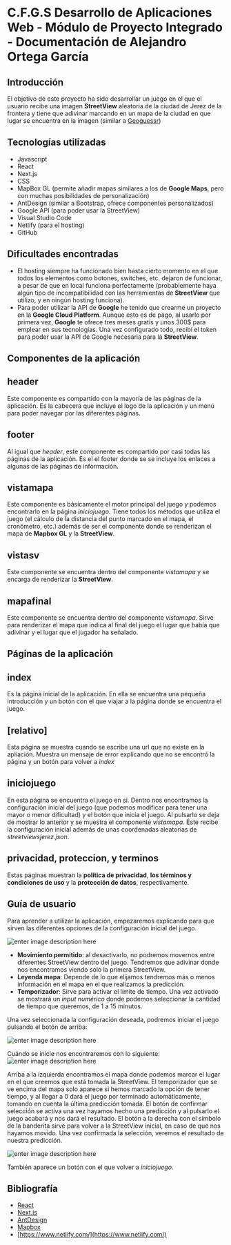 ﻿# C.F.G.S Desarrollo de Aplicaciones Web - Módulo de Proyecto Integrado -   Documentación de Alejandro Ortega García

## Introducción
El objetivo de este proyecto ha sido desarrollar un juego en el que el usuario recibe una imagen **StreetView** aleatoria de la ciudad de Jerez de la frontera y tiene que adivinar marcando en un mapa de la ciudad en que lugar se encuentra en la imagen (similar a [Geoguessr](www.geoguessr.com))

## Tecnologías utilizadas

 - Javascript
 - React
 - Next.js
 - CSS
 - MapBox GL (permite añadir mapas similares a los de **Google Maps**, pero con muchas posibilidades de  personalización)
 - AntDesign (similar a Bootstrap, ofrece componentes personalizados)
 - Google API (para poder usar la StreetView)
 - Visual Studio Code
 - Netlify (para el hosting)
 - GitHub

## Dificultades encontradas

 - El hosting siempre ha funcionado bien hasta cierto momento en el que todos los elementos como botones, switches, etc. dejaron de funcionar, a pesar de que en local funciona perfectamente (probablemente haya algún tipo de incompatibilidad con las herramientas de **StreetView** que utilizo, y en ningún hosting funciona).
 - Para poder utilizar la API de **Google** he tenido que crearme un proyecto en la **Google Cloud Platform**. Aunque esto es de pago, al usarlo por primera vez, **Google** te ofrece tres meses gratis y unos 300$ para emplear en sus tecnologías. Una vez configurado todo, recibí el token para poder usar la API de Google necesaria para la **StreetView**.

## Componentes de la aplicación

## header
Este componente es compartido con la mayoría de las páginas de la aplicación. Es la cabecera que incluye el logo de la aplicación y un menú para poder navegar por las diferentes páginas.

## footer
Al igual que *header*, este componente es compartido por casi todas las páginas de la aplicación. Es el el footer donde se se incluye los enlaces a algunas de las páginas de información.

## vistamapa
Este componente es básicamente el motor principal del juego y podemos encontrarlo en la página *iniciojuego*. Tiene todos los métodos que utiliza el juego (el cálculo de la distancia del punto marcado en el mapa, el cronómetro, etc.) además de ser el componente donde se renderizan el mapa de **Mapbox GL** y la **StreetView**.

## vistasv
Este componente se encuentra dentro del componente *vistamapa* y se encarga de renderizar la **StreetView**.

## mapafinal
Este componente se encuentra dentro del componente *vistamapa*. Sirve para renderizar el mapa que indica al final del juego el lugar que había que adivinar y el lugar que el jugador ha señalado. 

## Páginas de la aplicación

## index
Es la página inicial de la aplicación. En ella se encuentra una pequeña introducción y un botón con el que viajar a la página donde se encuentra el juego.

## [relativo]
Esta página se muestra cuando se escribe una url que no existe en la apliación. Muestra un mensaje de error explicando que no se encontró la página y un botón para volver a *index*

## iniciojuego
En esta página se encuentra el juego en sí. Dentro nos encontramos la configuración inicial del juego (que podemos modificar para tener una mayor o menor dificultad) y el botón que inicia el juego. Al pulsarlo se deja de mostrar lo anterior y se muestra el componente *vistamapa*. Éste recibe la configuración inicial además de unas coordenadas aleatorias de *streetviewsjerez.json*.

## privacidad, proteccion, y terminos
Estas páginas muestran la **política de privacidad**, **los términos y condiciones de uso** y la **protección de datos**, respectivamente.

## Guía de usuario
Para aprender a utilizar la aplicación, empezaremos explicando para que sirven las diferentes opciones de la configuración inicial del juego.

![enter image description here](https://i.ibb.co/XZPkR3m/image.png)

 - **Movimiento permitido**: al desactivarlo, no podremos movernos entre diferentes StreetView dentro del juego. Tendremos que adivinar donde nos encontramos viendo solo la primera StreetView.
 -  **Leyenda mapa**: Depende de lo que elijamos tendremos más o menos información en el mapa en el que realizamos la predicción.
 - **Temporizador**: Sirve para activar el límite de tiempo. Una vez activado se mostrará un *input numérico* donde podemos seleccionar la cantidad de tiempo que queremos, de 1 a 15 minutos.

Una vez seleccionada la configuración deseada, podremos iniciar el juego pulsando el botón de arriba:

![enter image description here](https://i.ibb.co/tmx7FzT/image.png)

Cuándo se inicie nos encontraremos con lo siguiente:
![enter image description here](https://i.ibb.co/PYQtbwj/image.png)

Arriba a la izquierda encontramos el mapa donde podemos marcar el lugar en el que creemos que está tomada la StreetView. El temporizador que se ve encima del mapa solo aparece si hemos marcado la opción de tener tiempo, y al llegar a 0 dará el juego por terminado automáticamente, tomando en cuenta la última predicción tomada. El botón de confirmar selección se activa una vez hayamos hecho una predicción y al pulsarlo el juego acabará y nos dará el resultado. El botón a la derecha con el símbolo de la banderita sirve para volver a la StreetView inicial, en caso de que nos hayamos movido. Una vez confirmada la selección, veremos el resultado de nuestra predicción.

![enter image description here](https://i.ibb.co/3vnrKCG/image.png)

También aparece un botón con el que volver a *iniciojuego*.

## Bibliografía

 - [React](https://es.reactjs.org/)
 - [Next.js](https://nextjs.org/)
 - [AntDesign](https://ant.design/)
 - [Mapbox](https://www.mapbox.com/)
 - [https://www.netlify.com/](https://www.netlify.com/)

